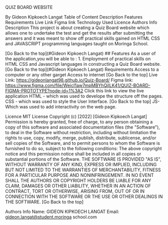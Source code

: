 QUIZ BOARD WEBSITE

By Gideon Kipkoech Langat
Table of Content
Description
Features
Requirements
Live Link
Figma link
Technology Used
Licence
Authors Info
Description
This project is about creating a Quiz Board website which allows one to undertake the test and get the results after submitting the answers and it was meant to show off practical skills gained on HTML CSS and JAVASCRIPT programming languages taught on Moringa School.

[Go Back to the top](#Gideon Kipkoech Langat) ## Features As a user of the application,you will be able to : 1. Employment of practical skills on HTML CSS and Javascript languages in constructing a Quiz Board website. [Go Back to the top](#Gideon Kipkoech Langat)
Requirements
Access to a computer or any other garget
Access to internet [Go Back to the top]
Live Link: https://gideonlangat98.github.io/Quiz-Board/
Figma link: https://www.figma.com/file/WeicI1aw7mpMBYhQjILK41/QUIZ-BOARD-FIGMA-PROTOTYPE?node-id=1%3A2
Click this link to view the live application 
HTML - which was used to develope the structure off the pages.
CSS - which was used to style the User Interface. [Go Back to the top]
JS- Which was used to add interactivity on the web page.

Licence
MIT License Copyright (c) [2022] [Gideon Kipkoech Langat] Permission is hereby granted, free of charge, to any person obtaining a copy of this software and associated documentation files (the "Software"), to deal in the Software without restriction, including without limitation the rights to use, copy, modify, merge, publish, distribute, sublicense, and/or sell copies of the Software, and to permit persons to whom the Software is furnished to do so, subject to the following conditions: The above copyright notice and this permission notice shall be included in all copies or substantial portions of the Software. THE SOFTWARE IS PROVIDED "AS IS", WITHOUT WARRANTY OF ANY KIND, EXPRESS OR IMPLIED, INCLUDING BUT NOT LIMITED TO THE WARRANTIES OF MERCHANTABILITY, FITNESS FOR A PARTICULAR PURPOSE AND NONINFRINGEMENT. IN NO EVENT SHALL THE AUTHORS OR COPYRIGHT HOLDERS BE LIABLE FOR ANY CLAIM, DAMAGES OR OTHER LIABILITY, WHETHER IN AN ACTION OF CONTRACT, TORT OR OTHERWISE, ARISING FROM, OUT OF OR IN CONNECTION WITH THE SOFTWARE OR THE USE OR OTHER DEALINGS IN THE SOFTWARE. [Go Back to the top]

Authors Info
Name: GIDEON KIPKOECH LANGAT
Email: gideon.langat@student.moringa school.com
